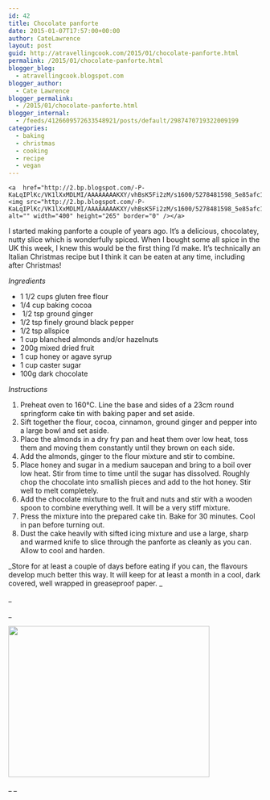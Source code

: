 ```yaml
---
id: 42
title: Chocolate panforte
date: 2015-01-07T17:57:00+00:00
author: CateLawrence
layout: post
guid: http://atravellingcook.com/2015/01/chocolate-panforte.html
permalink: /2015/01/chocolate-panforte.html
blogger_blog:
  - atravellingcook.blogspot.com
blogger_author:
  - Cate Lawrence
blogger_permalink:
  - /2015/01/chocolate-panforte.html
blogger_internal:
  - /feeds/4126609572633548921/posts/default/2987470719322009199
categories:
  - baking
  - christmas
  - cooking
  - recipe
  - vegan
---
```


  
    <a  href="http://2.bp.blogspot.com/-P-KaLqIPlKc/VK1lXxMDLMI/AAAAAAAAKXY/vhBsK5Fi2zM/s1600/5278481598_5e85afc167_o.jpg"><img src="http://2.bp.blogspot.com/-P-KaLqIPlKc/VK1lXxMDLMI/AAAAAAAAKXY/vhBsK5Fi2zM/s1600/5278481598_5e85afc167_o.jpg" alt="" width="400" height="265" border="0" /></a>
  
  
  <p>
    I started making panforte a couple of years ago. It&#8217;s a delicious, chocolatey, nutty slice which is wonderfully spiced. When I bought some all spice in the UK this week, I knew this would be the first thing I&#8217;d make. It&#8217;s technically an Italian Christmas recipe but I think it can be eaten at any time, including after Christmas!
  





  <i>Ingredients</i> 
  
  <ul>
    <li>
      1 1/2 cups gluten free flour
    </li>
    <li>
      1/4 cup baking cocoa
    </li>
    <li>
       1/2 tsp ground ginger
    </li>
    <li>
      1/2 tsp finely ground black pepper
    </li>
    <li>
      1/2 tsp allspice
    </li>
    <li>
      1 cup blanched almonds and/or hazelnuts
    </li>
    <li>
      200g mixed dried fruit
    </li>
    <li>
      1 cup honey or agave syrup
    </li>
    <li>
      1 cup caster sugar
    </li>
    <li>
      100g dark chocolate
    </li>
  </ul>






  <i>Instructions</i>


  1. Preheat oven to 160°C. Line the base and sides of a 23cm round springform cake tin with baking paper and set aside.
  2. Sift together the flour, cocoa, cinnamon, ground ginger and pepper into a large bowl and set aside.
  3. Place the almonds in a dry fry pan and heat them over low heat, toss them and moving them constantly until they brown on each side.
  4. Add the almonds, ginger to the flour mixture and stir to combine.
  5. Place honey and sugar in a medium saucepan and bring to a boil over low heat. Stir from time to time until the sugar has dissolved. Roughly chop the chocolate into smallish pieces and add to the hot honey. Stir well to melt completely.
  6. Add the chocolate mixture to the fruit and nuts and stir with a wooden spoon to combine everything well. It will be a very stiff mixture.
  7. Press the mixture into the prepared cake tin. Bake for 30 minutes. Cool in pan before turning out.
  8. Dust the cake heavily with sifted icing mixture and use a large, sharp and warmed knife to slice through the panforte as cleanly as you can. Allow to cool and harden.

_Store for at least a couple of days before eating if you can, the flavours develop much better this way. It will keep for at least a month in a cool, dark covered, well wrapped in greaseproof paper. _
  
_
  
_ 


  <a  href="http://4.bp.blogspot.com/-epXwzb1cb8s/VK1lL-GQuZI/AAAAAAAAKXQ/25UtCGusS_Q/s1600/Panforte_everywhere.jpg"><img src="http://4.bp.blogspot.com/-epXwzb1cb8s/VK1lL-GQuZI/AAAAAAAAKXQ/25UtCGusS_Q/s1600/Panforte_everywhere.jpg" alt="" width="400" height="300" border="0" /></a>





_ _